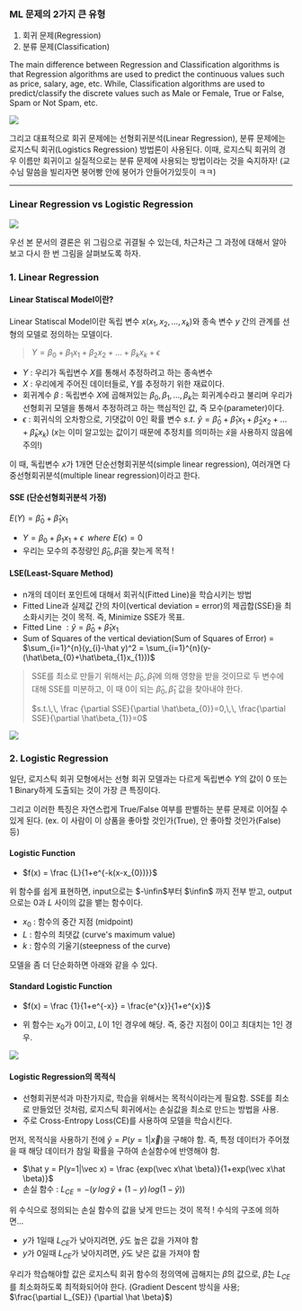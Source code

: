### ML 문제의 2가지 큰 유형

1. 회귀 문제(Regression) 
2. 분류 문제(Classification)

The main difference between Regression and Classification algorithms is that Regression algorithms are used to predict the continuous values such as price, salary, age, etc. While, Classification algorithms are used to predict/classify the discrete values such as Male or Female, True or False, Spam or Not Spam, etc.

![](https://images.velog.io/images/hersheythings/post/1a3422a9-82e4-4a92-b398-064cf3c5ab7b/image.png)

그리고 대표적으로 회귀 문제에는 선형회귀분석(Linear Regression), 분류 문제에는 로지스틱 회귀(Logistics Regression) 방법론이 사용된다. 이때, 로지스틱 회귀의 경우 이름만 회귀이고 실질적으로는 분류 문제에 사용되는 방법이라는 것을 숙지하자! (교수님 말씀을 빌리자면 붕어빵 안에 붕어가 안들어가있듯이 ㅋㅋ)

----
### Linear Regression vs Logistic Regression
![](https://images.velog.io/images/hersheythings/post/831e9573-0e98-4e01-b58b-67d1eab9cdd6/image.png)

우선 본 문서의 결론은 위 그림으로 귀결될 수 있는데, 차근차근 그 과정에 대해서 알아보고 다시 한 번 그림을 살펴보도록 하자.

### 1. Linear Regression
#### Linear Statiscal Model이란?
Linear Statiscal Model이란 독립 변수 $x$($x_{1}, x_{2},..., x_{k}$)와 종속 변수 $y$ 간의 관계를 선형의 모델로 정의하는 모델이다. 

> $Y = \beta_{0} + \beta_{1} x_{1} + \beta_{2}x_{2}+... +\beta_{k}x_{k} + \epsilon$

* $Y$ : 우리가 독립변수 $X$를 통해서 추정하려고 하는 종속변수
* $X$ : 우리에게 주어진 데이터들로, Y를 추정하기 위한 재료이다.
* 회귀계수 $\beta$ : 독립변수 $X$에 곱해져있는 $\beta_{0}, \beta_{1}, ..., \beta_{k}$는 회귀계수라고 불리며 우리가 선형회귀 모델을 통해서 추정하려고 하는 핵심적인 값, 즉 모수(parameter)이다. 
* $\epsilon$ : 회귀식의 오차항으로, 기댓값이 0인 확률 변수 $s.t.\,\,\hat y = \hat\beta_{0} + \hat\beta_{1} x_{1} + \hat\beta_{2}x_{2}+... +\hat\beta_{k}x_{k}$) ($x$는 이미 알고있는 값이기 때문에 추정치를 의미하는 $\hat x$을 사용하지 않음에 주의!)

이 때, 독립변수 $x$가 1개면 단순선형회귀분석(simple linear regression), 여러개면 다중선형회귀분석(multiple linear regression)이라고 한다.

#### SSE (단순선형회귀분석 가정)
$E(Y) = \hat\beta_{0} + \hat\beta_{1}x_{1}$
* $Y=\beta_{0}+\beta_{1}x_{1}+\epsilon\,\,\,where \,\,E(\epsilon) = 0$
* 우리는 모수의 추정량인 $\hat\beta_{0}, \hat\beta_{1}$을 찾는게 목적 !

#### LSE(Least-Square Method)
- n개의 데이터 포인트에 대해서 회귀식(Fitted Line)을 학습시키는 방법
- Fitted Line과 실제값 간의 차이(vertical deviation = error)의 제곱합(SSE)을 최소화시키는 것이 목적. 즉, Minimize SSE가 목표.
- Fitted Line $: \hat y= \hat\beta_{0}+\hat\beta_{1}x_{1}$
- Sum of Squares of the vertical deviation(Sum of Squares of Error) = $\sum_{i=1}^{n}(y_{i}-\hat y)^2 = \sum_{i=1}^{n}(y-(\hat\beta_{0}+\hat\beta_{1}x_{1}))$

> SSE를 최소로 만들기 위해서는 $\hat\beta_{0}, \hat\beta_{1}$에 의해 영향을 받을 것이므로 두 변수에 대해 SSE를 미분하고, 이 때 0이 되는 $\hat\beta_{0},\,\hat\beta_{1}$ 값을 찾아내야 한다. 
> 
> $s.t.\,\, \frac {\partial SSE}{\partial \hat\beta_{0}}=0,\,\, \frac{\partial SSE}{\partial \hat\beta_{1}}=0$

![](https://images.velog.io/images/hersheythings/post/ab3cf53a-a9e6-4abb-a21a-e2d02ea4e9be/image.png)

### 2. Logistic Regression
일단, 로지스틱 회귀 모형에서는 선형 회귀 모델과는 다르게 독립변수 $Y$의 값이 0 또는 1 Binary하게 도출되는 것이 가장 큰 특징이다. 

그리고 이러한 특징은 자연스럽게 True/False 여부를 판별하는 분류 문제로 이어질 수 있게 된다. (ex. 이 사람이 이 상품을 좋아할 것인가(True), 안 좋아할 것인가(False) 등)

#### Logistic Function
* $f(x) = \frac {L}{1+e^{-k(x-x_{0})}}$

위 함수를 쉽게 표현하면, input으로는 $-\infin$부터 $\infin$ 까지 전부 받고, output으로는 0과 $L$ 사이의 값을 뱉는 함수이다. 

* $x_{0}$ : 함수의 중간 지점 (midpoint)
* $L$ : 함수의 최댓값 (curve's maximum value)
* $k$ : 함수의 기울기(steepness of the curve)

모델을 좀 더 단순화하면 아래와 같을 수 있다.

#### Standard Logistic Function
* $f(x) = \frac {1}{1+e^{-x}} = \frac{e^{x}}{1+e^{x}}$

* 위 함수는 $x_{0}$가 0이고, $L$이 1인 경우에 해당. 즉, 중간 지점이 0이고 최대치는 1인 경우.

![](https://images.velog.io/images/hersheythings/post/4804a4dc-2f97-44e8-9241-9e21177d834c/image.png)

#### Logistic Regression의 목적식

* 선형회귀분석과 마찬가지로, 학습을 위해서는 목적식이라는게 필요함. SSE를 최소로 만들었던 것처럼, 로지스틱 회귀에서는 손실값을 최소로 만드는 방법을 사용.
* 주로 Cross-Entropy Loss(CE)를 사용하여 모델을 학습시킨다.

먼저, 목적식을 사용하기 전에 $\hat y = P(y=1|\vec x)$을 구해야 함. 즉, 특정 데이터가 주어졌을 때 해당 데이터가 참일 확률을 구하여 손실함수에 반영해야 함.

* $\hat y = P(y=1|\vec x) = \frac {exp(\vec x\hat \beta)}{1+exp(\vec x\hat \beta)}$
* 손실 함수 : $L_{CE} = -(y\,log\,\hat y+(1-y)\,log(1-\hat y))$

위 수식으로 정의되는 손실 함수의 값을 낮게 만드는 것이 목적 ! 수식의 구조에 의하면...

* $y$가 1일때 $L_{CE}$가 낮아지려면, $\hat y$도 높은 값을 가져야 함
* $y$가 0일때 $L_{CE}$가 낮아지려면, $\hat y$도 낮은 값을 가져야 함

우리가 학습해야할 값은 로지스틱 회귀 함수의 정의역에 곱해지는 $\hat \beta$의 값으로, $\hat \beta$는 $L_{CE}$를 최소화하도록 최적화되어야 한다. (Gradient Descent 방식을 사용; $\frac{\partial L_{SE}} {\partial \hat \beta}$)
